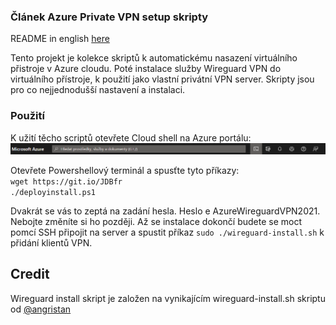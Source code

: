 ### Článek Azure Private VPN setup skripty

README in english [here](README.md)

Tento projekt je kolekce skriptů k automatickému nasazení virtuálního přistroje v Azure cloudu. Poté instalace služby Wireguard VPN do virtuálního přístroje, k použití jako vlastní privátní VPN server. Skripty jsou pro co nejjednodušší nastavení a instalaci.

### Použití

K užití těcho scriptů otevřete Cloud shell na Azure portálu:
![Lokace cloud shell tlačítka na Azure portálu](az-cloudshell.png)

Otevřete Powershellový terminál a spusťte tyto příkazy:\
`wget https://git.io/JDBfr`\
`./deployinstall.ps1`

Dvakrát se vás to zeptá na zadání hesla. Heslo e AzureWireguardVPN2021. Nebojte změníte si ho později. Až se instalace dokončí budete se moct pomcí SSH připojit na server a spustit příkaz `sudo ./wireguard-install.sh` k přidání klientů VPN.

## Credit
Wireguard install skript je založen na vynikajícím wireguard-install.sh skriptu od [@angristan](https://github.com/angristan/wireguard-install)
